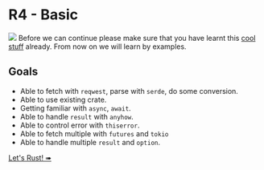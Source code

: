 # R4 - Basic

![](/assets/kat.png) Before we can continue please make sure that you have learnt this [cool stuff](../r5/teardown.md) already. From now on we will learn by examples.

## Goals

- Able to fetch with `reqwest`, parse with `serde`, do some conversion.
- Able to use existing crate.
- Getting familiar with `async`, `await`.
- Able to handle `result` with `anyhow`.
- Able to control error with `thiserror`.
- Able to fetch multiple with `futures` and `tokio`
- Able to handle multiple `result` and `option`.

[Let's Rust! ➠](./10-parse-json-serde.md)

